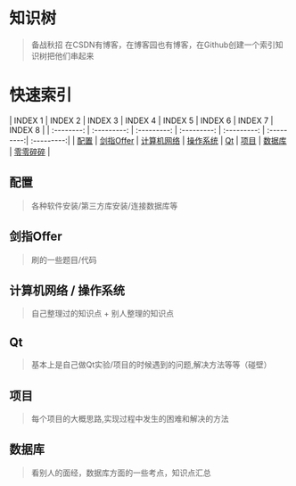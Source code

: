 # 知识树
>备战秋招
在CSDN有博客，在博客园也有博客，在Github创建一个索引知识树把他们串起来

# 快速索引

| INDEX 1 | INDEX 2 | INDEX 3 | INDEX 4 | INDEX 5 | INDEX 6 | INDEX 7 | INDEX 8 |
| :--------: | :---------: | :---------: | :---------: | :---------: | :---------:| :---------:|
| [配置](https://github.com/Artist-V/MySkillTree/blob/master/配置.md) | [剑指Offer](https://github.com/Artist-V/MySkillTree/blob/master/%E5%89%91%E6%8C%87Offer.md) | [计算机网络](https://github.com/Artist-V/MySkillTree/blob/master/%E8%AE%A1%E7%AE%97%E6%9C%BA%E7%BD%91%E7%BB%9C.md) | [操作系统](https://github.com/Artist-V/MySkillTree/blob/master/%E6%93%8D%E4%BD%9C%E7%B3%BB%E7%BB%9F.md) | [Qt](https://github.com/Artist-V/MySkillTree/blob/master/QT.md) | [项目](https://github.com/Artist-V/MySkillTree/blob/master/%E9%A1%B9%E7%9B%AE.md) | [数据库](https://github.com/Artist-V/MySkillTree/blob/master/%E6%95%B0%E6%8D%AE%E5%BA%93.md) | [零零碎碎](https://github.com/Artist-V/MySkillTree/blob/master/Tips.md) |

## 配置
>各种软件安装/第三方库安装/连接数据库等

## 剑指Offer
>刷的一些题目/代码

## 计算机网络 / 操作系统
>自己整理过的知识点 + 别人整理的知识点

## Qt
>基本上是自己做Qt实验/项目的时候遇到的问题,解决方法等等（碰壁）

## 项目
>每个项目的大概思路,实现过程中发生的困难和解决的方法

## 数据库
>看别人的面经，数据库方面的一些考点，知识点汇总
